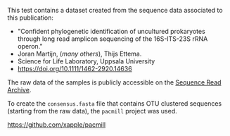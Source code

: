 This test contains a dataset created from the sequence data associated to this publication:

* "Confident phylogenetic identification of uncultured prokaryotes through long read amplicon sequencing of the 16S-ITS-23S rRNA operon."
* Joran Martijn, (_many others_), Thijs Ettema.
* Science for Life Laboratory, Uppsala University
* https://doi.org/10.1111/1462-2920.14636

The raw data of the samples is publicly accessible on the [Sequence Read Archive](https://www.ncbi.nlm.nih.gov/bioproject/PRJNA498591).

To create the `consensus.fasta` file that contains OTU clustered sequences (starting from the raw data), the `pacmill` project was used.

https://github.com/xapple/pacmill